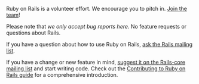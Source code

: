 Ruby on Rails is a volunteer effort. We encourage you to pitch in. [Join the team](http://contributors.rubyonrails.org)!

Please note that *we only accept bug reports here*. No feature requests or questions about Rails.

If you have a question about how to use Ruby on Rails, [ask the Rails mailing list](https://groups.google.com/forum/?fromgroups#!forum/rubyonrails-talk).

If you have a change or new feature in mind, [suggest it on the Rails-core mailing list](https://groups.google.com/forum/?fromgroups#!forum/rubyonrails-core) and start writing code. Check out the [Contributing to Ruby on Rails guide](http://edgeguides.rubyonrails.org/contributing_to_ruby_on_rails.html) for a comprehensive introduction.
